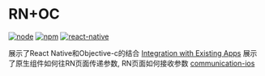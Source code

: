 # RN+OC

[![node](https://img.shields.io/badge/node-v8.9.3-orange.svg)]()
[![npm](https://img.shields.io/badge/npm-v4.6.1-orange.svg)]()
[![react-native](https://img.shields.io/badge/RN-v0.51.0-orange.svg)]()

展示了React Native和Objective-c的结合 [Integration with Existing Apps](https://facebook.github.io/react-native/docs/integration-with-existing-apps.html)
展示了原生组件如何往RN页面传递参数, RN页面如何接收参数 [communication-ios](https://facebook.github.io/react-native/docs/communication-ios.html)




